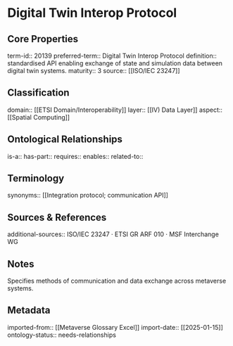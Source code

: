 # Digital Twin Interop Protocol

## Core Properties
term-id:: 20139
preferred-term:: Digital Twin Interop Protocol
definition:: standardised API enabling exchange of state and simulation data between digital twin systems.
maturity:: 3
source:: [[ISO/IEC 23247]]

## Classification
domain:: [[ETSI Domain/Interoperability]]
layer:: [[IV) Data Layer]]
aspect:: [[Spatial Computing]]

## Ontological Relationships
is-a:: 
has-part:: 
requires:: 
enables:: 
related-to:: 

## Terminology
synonyms:: [[Integration protocol; communication API]]

## Sources & References
additional-sources:: ISO/IEC 23247 · ETSI GR ARF 010 · MSF Interchange WG

## Notes
Specifies methods of communication and data exchange across metaverse systems.

## Metadata
imported-from:: [[Metaverse Glossary Excel]]
import-date:: [[2025-01-15]]
ontology-status:: needs-relationships